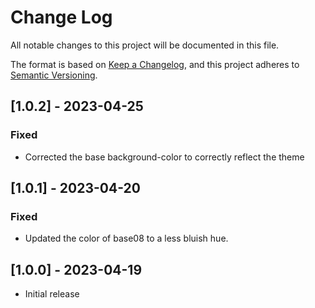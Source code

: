 # Change Log

All notable changes to this project will be documented in this file.

The format is based on [Keep a Changelog](https://keepachangelog.com/en/1.0.0/),
and this project adheres to [Semantic Versioning](https://semver.org/spec/v2.0.0.html).

## [1.0.2] - 2023-04-25

### Fixed

- Corrected the base background-color to correctly reflect the theme

## [1.0.1] - 2023-04-20

### Fixed

- Updated the color of base08 to a less bluish hue.

## [1.0.0] - 2023-04-19

- Initial release

